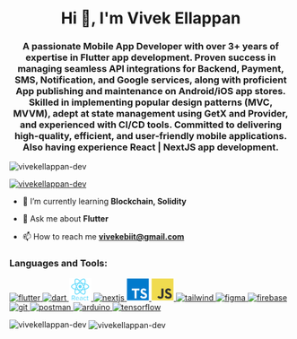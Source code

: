 <h1 align="center">Hi 👋, I'm Vivek Ellappan</h1>
<h3 align="center">A passionate Mobile App Developer with over 3+ years of expertise in Flutter app development. Proven success in managing seamless API integrations for Backend, Payment, SMS, Notification, and Google services, along with proficient App publishing and maintenance on Android/iOS app stores. Skilled in implementing popular design patterns (MVC, MVVM), adept at state management using GetX and Provider, and experienced with CI/CD tools. Committed to delivering high-quality, efficient, and user-friendly mobile applications. Also having experience React | NextJS app development.</h3>

<p align="left"> <img src="https://komarev.com/ghpvc/?username=vivekellappan-dev&label=Profile%20views&color=0e75b6&style=flat" alt="vivekellappan-dev" /> </p>

<p align="left"> <a href="https://github.com/ryo-ma/github-profile-trophy"><img src="https://github-profile-trophy.vercel.app/?username=vivekellappan-dev" alt="vivekellappan-dev" /></a> </p>

- 🌱 I’m currently learning **Blockchain, Solidity**

- 💬 Ask me about **Flutter**

- 📫 How to reach me **vivekebiit@gmail.com**

<h3 align="left">Languages and Tools:</h3>
<p align="left">
  <a href="https://flutter.dev" target="_blank" rel="noreferrer">
    <img
      src="https://www.vectorlogo.zone/logos/flutterio/flutterio-icon.svg"
      alt="flutter"
      width="40"
      height="40"
    />
  </a>

  <a href="https://dart.dev" target="_blank" rel="noreferrer">
    <img
      src="https://www.vectorlogo.zone/logos/dartlang/dartlang-icon.svg"
      alt="dart"
      width="40"
      height="40"
    />
  </a>

  <a href="https://reactjs.org/" target="_blank" rel="noreferrer">
    <img
      src="https://raw.githubusercontent.com/devicons/devicon/master/icons/react/react-original-wordmark.svg"
      alt="react"
      width="40"
      height="40"
    />
  </a>

  <a href="https://nextjs.org/" target="_blank" rel="noreferrer">
    <img
      src="https://cdn.worldvectorlogo.com/logos/nextjs-13.svg"
      alt="nextjs"
      width="40"
      height="40"
    />
  </a>

  <a href="https://www.typescriptlang.org/" target="_blank" rel="noreferrer">
    <img
      src="https://raw.githubusercontent.com/devicons/devicon/master/icons/typescript/typescript-original.svg"
      alt="typescript"
      width="40"
      height="40"
    />
  </a>

  <a href="https://developer.mozilla.org/en-US/docs/Web/JavaScript" target="_blank" rel="noreferrer">
    <img
      src="https://raw.githubusercontent.com/devicons/devicon/master/icons/javascript/javascript-original.svg"
      alt="javascript"
      width="40"
      height="40"
    />
  </a>

  <a href="https://tailwindcss.com/" target="_blank" rel="noreferrer">
    <img
      src="https://www.vectorlogo.zone/logos/tailwindcss/tailwindcss-icon.svg"
      alt="tailwind"
      width="40"
      height="40"
    />
  </a>


  <a href="https://www.figma.com/" target="_blank" rel="noreferrer">
    <img
      src="https://www.vectorlogo.zone/logos/figma/figma-icon.svg"
      alt="figma"
      width="40"
      height="40"
    />
  </a>
  
  <a href="https://firebase.google.com/" target="_blank" rel="noreferrer">
    <img
      src="https://www.vectorlogo.zone/logos/firebase/firebase-icon.svg"
      alt="firebase"
      width="40"
      height="40"
    />
  </a>

  <a href="https://git-scm.com/" target="_blank" rel="noreferrer">
    <img
      src="https://www.vectorlogo.zone/logos/git-scm/git-scm-icon.svg"
      alt="git"
      width="40"
      height="40"
    />
  </a>
  <a href="https://postman.com" target="_blank" rel="noreferrer">
    <img
      src="https://www.vectorlogo.zone/logos/getpostman/getpostman-icon.svg"
      alt="postman"
      width="40"
      height="40"
    />
  </a>
    <a href="https://www.arduino.cc/" target="_blank" rel="noreferrer">
    <img
      src="https://cdn.worldvectorlogo.com/logos/arduino-1.svg"
      alt="arduino"
      width="40"
      height="40"
    />
  </a>
  <a href="https://www.tensorflow.org" target="_blank" rel="noreferrer">
    <img
      src="https://www.vectorlogo.zone/logos/tensorflow/tensorflow-icon.svg"
      alt="tensorflow"
      width="40"
      height="40"
    />
  </a>
</p>


<p><img align="left" src="https://github-readme-stats.vercel.app/api/top-langs?username=vivekellappan-dev&show_icons=true&locale=en&layout=compact" alt="vivekellappan-dev" /></p>

<p>&nbsp;<img align="center" src="https://github-readme-stats.vercel.app/api?username=vivekellappan-dev&show_icons=true&locale=en" alt="vivekellappan-dev" /></p>
